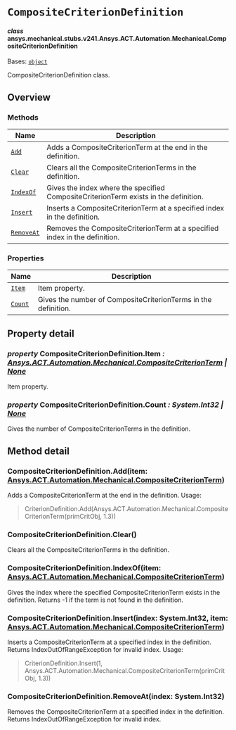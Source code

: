 <!-- vale off -->

<a id="compositecriteriondefinition"></a>

# `CompositeCriterionDefinition`

<a id="ansys.mechanical.stubs.v241.Ansys.ACT.Automation.Mechanical.CompositeCriterionDefinition"></a>

#### *class* ansys.mechanical.stubs.v241.Ansys.ACT.Automation.Mechanical.CompositeCriterionDefinition

Bases: [`object`](https://docs.python.org/3/library/functions.html#object)

CompositeCriterionDefinition class.

<!-- !! processed by numpydoc !! -->

<a id="overview"></a>

## Overview

### Methods

| Name | Description |
|------------------------------------------------------|--------------------------------------------------------------------------------------|
| [`Add`](#CompositeCriterionDefinition.Add)           | Adds a CompositeCriterionTerm at the end in the definition.                          |
| [`Clear`](#CompositeCriterionDefinition.Clear)       | Clears all the CompositeCriterionTerms in the definition.                            |
| [`IndexOf`](#CompositeCriterionDefinition.IndexOf)   | Gives the index where the specified CompositeCriterionTerm exists in the definition. |
| [`Insert`](#CompositeCriterionDefinition.Insert)     | Inserts a CompositeCriterionTerm at a specified index in the definition.             |
| [`RemoveAt`](#CompositeCriterionDefinition.RemoveAt) | Removes the CompositeCriterionTerm at a specified index in the definition.           |

### Properties

| Name | Description |
|------------------------------------------------|----------------------------------------------------------------|
| [`Item`](#CompositeCriterionDefinition.Item)   | Item property.                                                 |
| [`Count`](#CompositeCriterionDefinition.Count) | Gives the number of CompositeCriterionTerms in the definition. |

<a id="property-detail"></a>

## Property detail

<a id="CompositeCriterionDefinition.Item"></a>

### *property* CompositeCriterionDefinition.Item *: [Ansys.ACT.Automation.Mechanical.CompositeCriterionTerm](CompositeCriterionTerm.md#ansys.mechanical.stubs.v241.Ansys.ACT.Automation.Mechanical.CompositeCriterionTerm) | [None](https://docs.python.org/3/library/constants.html#None)*

Item property.

<!-- !! processed by numpydoc !! -->

<a id="CompositeCriterionDefinition.Count"></a>

### *property* CompositeCriterionDefinition.Count *: System.Int32 | [None](https://docs.python.org/3/library/constants.html#None)*

Gives the number of CompositeCriterionTerms in the definition.

<!-- !! processed by numpydoc !! -->

<a id="method-detail"></a>

## Method detail

<a id="CompositeCriterionDefinition.Add"></a>

### CompositeCriterionDefinition.Add(item: [Ansys.ACT.Automation.Mechanical.CompositeCriterionTerm](CompositeCriterionTerm.md#ansys.mechanical.stubs.v241.Ansys.ACT.Automation.Mechanical.CompositeCriterionTerm))

Adds a CompositeCriterionTerm at the end in the definition.
Usage:

> CriterionDefinition.Add(Ansys.ACT.Automation.Mechanical.CompositeCriterionTerm(primCritObj, 1.3))
<!-- !! processed by numpydoc !! -->

<a id="CompositeCriterionDefinition.Clear"></a>

### CompositeCriterionDefinition.Clear()

Clears all the CompositeCriterionTerms in the definition.

<!-- !! processed by numpydoc !! -->

<a id="CompositeCriterionDefinition.IndexOf"></a>

### CompositeCriterionDefinition.IndexOf(item: [Ansys.ACT.Automation.Mechanical.CompositeCriterionTerm](CompositeCriterionTerm.md#ansys.mechanical.stubs.v241.Ansys.ACT.Automation.Mechanical.CompositeCriterionTerm))

Gives the index where the specified CompositeCriterionTerm exists in the definition.
Returns -1 if the term is not found in the definition.

<!-- !! processed by numpydoc !! -->

<a id="CompositeCriterionDefinition.Insert"></a>

### CompositeCriterionDefinition.Insert(index: System.Int32, item: [Ansys.ACT.Automation.Mechanical.CompositeCriterionTerm](CompositeCriterionTerm.md#ansys.mechanical.stubs.v241.Ansys.ACT.Automation.Mechanical.CompositeCriterionTerm))

Inserts a CompositeCriterionTerm at a specified index in the definition.
Returns IndexOutOfRangeException for invalid index.
Usage:

> CriterionDefinition.Insert(1, Ansys.ACT.Automation.Mechanical.CompositeCriterionTerm(primCritObj, 1.3))
<!-- !! processed by numpydoc !! -->

<a id="CompositeCriterionDefinition.RemoveAt"></a>

### CompositeCriterionDefinition.RemoveAt(index: System.Int32)

Removes the CompositeCriterionTerm at a specified index in the definition.
Returns IndexOutOfRangeException for invalid index.

<!-- !! processed by numpydoc !! -->
<!-- vale on -->
